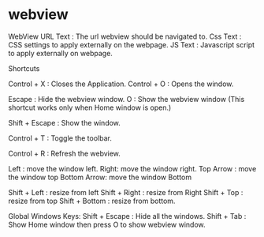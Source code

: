 # webview
WebView
URL Text : The url webview should be navigated to.
Css Text : CSS settings to apply externally on the webpage.
JS Text	:	Javascript script to apply externally on webpage.

Shortcuts

Control + X : Closes the Application.
Control + O : Opens the window.

Escape : Hide the webview window.
O : Show the webview window (This shortcut works only when Home window is open.)

Shift + Escape : Show the window.


Control + T : Toggle the toolbar.

Control + R : Refresh the webview.

Left : move the window left.
Right: move the window right.
Top Arrow : move the window top
Bottom Arrow: move the window Bottom

Shift + Left : resize from left
Shift + Right : resize from Right
Shift  + Top : resize from top
Shift + Bottom : resize from bottom.

Global Windows Keys:
Shift + Escape : Hide all the windows.
Shift + Tab : Show Home window then press O to show webview window.

